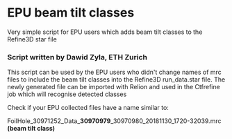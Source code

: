 # EPU beam tilt classes
Very simple script for EPU users which adds beam tilt classes to the Refine3D star file

### Script written by Dawid Zyla, ETH Zurich

This script can be used by the EPU users who didn't change names of mrc files to include the beam tilt classes into
the Refine3D run_data.star file. The newly generated file can be imported with Relion 
and used in the Ctfrefine job which will recognise detected classes

Check if your EPU collected files have a name similar to:

FoilHole_30971252_Data_**30970979**_30970980_20181130_1720-32039.mrc **(beam tilt class)**
